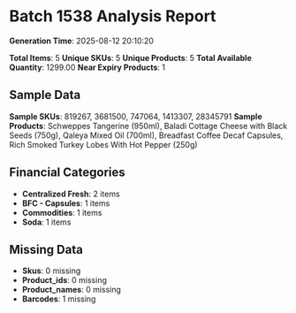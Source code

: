 # Batch 1538 Analysis Report

**Generation Time**: 2025-08-12 20:10:20

**Total Items**: 5
**Unique SKUs**: 5
**Unique Products**: 5
**Total Available Quantity**: 1299.00
**Near Expiry Products**: 1

## Sample Data
**Sample SKUs**: 819267, 3681500, 747064, 1413307, 28345791
**Sample Products**: Schweppes Tangerine (950ml), Baladi Cottage Cheese with Black Seeds (750g), Qaleya Mixed Oil (700ml), Breadfast Coffee Decaf Capsules, Rich Smoked Turkey Lobes With Hot Pepper (250g)

## Financial Categories
- **Centralized Fresh**: 2 items
- **BFC - Capsules**: 1 items
- **Commodities**: 1 items
- **Soda**: 1 items

## Missing Data
- **Skus**: 0 missing
- **Product_ids**: 0 missing
- **Product_names**: 0 missing
- **Barcodes**: 1 missing
